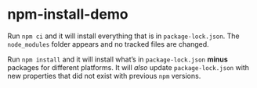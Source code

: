 # npm-install-demo

Run `npm ci` and it will install everything that is in `package-lock.json`. The `node_modules` folder appears and no tracked files are changed.

Run `npm install` and it will install what’s in `package-lock.json` **minus** packages for different platforms. It will *also* update `package-lock.json` with new properties that did not exist with previous `npm` versions.